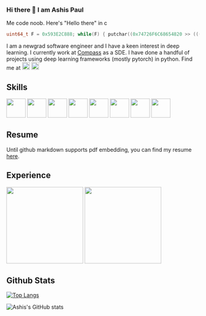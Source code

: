 ### Hi there 👋 I am Ashis Paul

Me code noob. Here's "Hello there" in c

```c
uint64_t F = 0x593E2C888; while(F) { putchar((0x74726F6C68654820 >> (((F >>= 3) & 7) << 3)) & 0xFF); }
```

I am a newgrad software engineer and I have a keen interest in deep learning. I currently work at <a href="https://www.compass.com/">Compass</a> as a SDE. I have done a handful of projects using deep learning frameworks (mostly pytorch) in python. Find me at [<img src='https://cdn.jsdelivr.net/npm/simple-icons@3.0.1/icons/linkedin.svg' alt='linkedin' height='20'>](https://www.linkedin.com/in/ashis-paul-173479150//)  [<img src='https://cdn.jsdelivr.net/npm/simple-icons@3.0.1/icons/leetcode.svg' alt='leetcode' height='20'>](https://leetcode.com/paulashis0013/)  

## Skills
<div>
<a href="https://www.python.org/"><img src="https://user-images.githubusercontent.com/31564734/121515289-ab753100-ca0a-11eb-8674-0ce7508d3b5b.png" width="50px"></img></a>
<a href="https://pytorch.org/"><img src="https://user-images.githubusercontent.com/31564734/121514394-98ae2c80-ca09-11eb-865f-c64044d9595b.png" width="50px"></img></a>
<a href="https://www.cplusplus.com/"><img src="https://user-images.githubusercontent.com/31564734/121515036-53d6c580-ca0a-11eb-8fdc-4d8c49a42099.png" width="50px"></img></a>
<a href="https://git-scm.com/"><img src="https://user-images.githubusercontent.com/31564734/121521260-79b39880-ca11-11eb-91cc-41c5ca71bdc9.png" width="50px"></img></a>
<a href="https://nodejs.org/en/"><img src="https://user-images.githubusercontent.com/31564734/121521712-03636600-ca12-11eb-8e7f-04995886bcbd.png" width="50px"></img></a>
<a href="https://www.java.com/en/"><img src="https://user-images.githubusercontent.com/31564734/121521131-512b9e80-ca11-11eb-87cd-523dd936eb76.png" width="50px"></img></a>
<a href="https://developer.android.com/studio"><img src="https://user-images.githubusercontent.com/31564734/121521380-9ea80b80-ca11-11eb-8d00-08276842750d.png" width="50px"></img></a>
<a href="https://www.mysql.com/"><img src="https://user-images.githubusercontent.com/31564734/121521596-e5960100-ca11-11eb-9f30-5c3c0550592f.png" width="50px"></img></a>
</div>

## Resume
Until github markdown supports pdf embedding, you can find my resume <a href="https://github.com/ashis0013/ashis0013/files/6630852/CV.pdf">here</a>.

## Experience

<img src="https://user-images.githubusercontent.com/31564734/121517649-40792980-ca0d-11eb-94f0-41d0187266b2.gif" width="200px"></img>
<img src="https://user-images.githubusercontent.com/31564734/121518587-458aa880-ca0e-11eb-9622-ed1866d52c18.gif" width="200px"></img>



## Github Stats
[![Top Langs](https://github-readme-stats.vercel.app/api/top-langs/?username=ashis0013&theme=tokyonight&layout=compact)](https://github.com/ashis0013/github-readme-stats)

![Ashis's GitHub stats](https://github-readme-stats.vercel.app/api?username=ashis0013&show_icons=true&count_private=true&hide_rank=true&theme=tokyonight)


